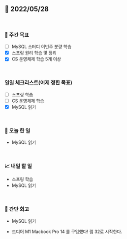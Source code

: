 ## 📅 2022/05/28

<br/>

### 🏹 주간 목표

- [ ] MySQL 스터디 이번주 분량 학습
- [x] 스프링 원리 학습 및 정리
- [x] CS 운영체제 학습 5개 이상

<br/>

### 일일 체크리스트(어제 정한 목표)

- [ ] 스프링 학습
- [ ] CS 운영체제 학습
- [x] MySQL 읽기

<br/>

### 💯 오늘 한 일

- MySQL 읽기

<br/>

### 📈 내일 할 일

- 스프링 학습
- MySQL 읽기

<br/>

### 🧐 간단 회고

- MySQL 읽기

- 드디어 M1 Macbook Pro 14 를 구입했다! 램 32로 시작한다.
